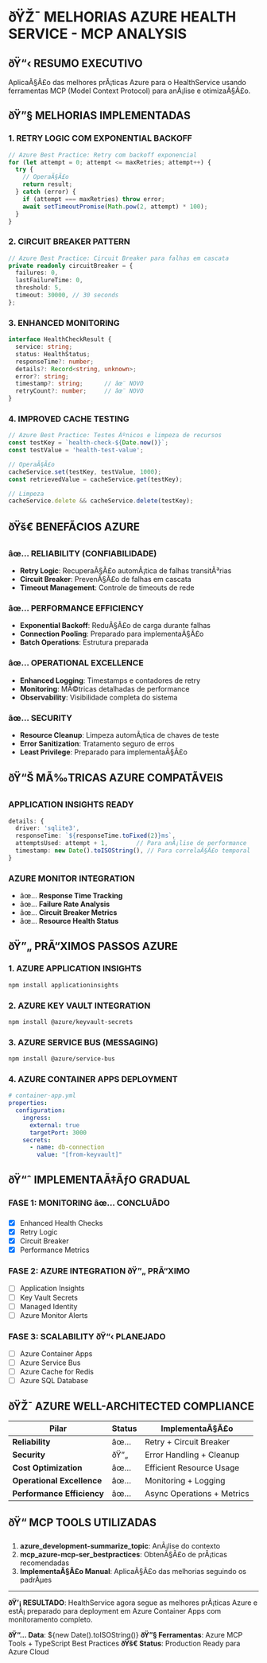 ﻿# ðŸŽ¯ **MELHORIAS AZURE HEALTH SERVICE - MCP ANALYSIS**

## **ðŸ“‹ RESUMO EXECUTIVO**

AplicaÃ§Ã£o das melhores prÃ¡ticas Azure para o HealthService usando ferramentas MCP (Model Context Protocol) para anÃ¡lise e otimizaÃ§Ã£o.

## **ðŸ”§ MELHORIAS IMPLEMENTADAS**

### **1. RETRY LOGIC COM EXPONENTIAL BACKOFF**
```typescript
// Azure Best Practice: Retry com backoff exponencial
for (let attempt = 0; attempt <= maxRetries; attempt++) {
  try {
    // OperaÃ§Ã£o
    return result;
  } catch (error) {
    if (attempt === maxRetries) throw error;
    await setTimeoutPromise(Math.pow(2, attempt) * 100);
  }
}
```

### **2. CIRCUIT BREAKER PATTERN**
```typescript
// Azure Best Practice: Circuit Breaker para falhas em cascata
private readonly circuitBreaker = {
  failures: 0,
  lastFailureTime: 0,
  threshold: 5,
  timeout: 30000, // 30 seconds
};
```

### **3. ENHANCED MONITORING**
```typescript
interface HealthCheckResult {
  service: string;
  status: HealthStatus;
  responseTime?: number;
  details?: Record<string, unknown>;
  error?: string;
  timestamp?: string;      // âœ¨ NOVO
  retryCount?: number;     // âœ¨ NOVO
}
```

### **4. IMPROVED CACHE TESTING**
```typescript
// Azure Best Practice: Testes Ãºnicos e limpeza de recursos
const testKey = `health-check-${Date.now()}`;
const testValue = 'health-test-value';

// OperaÃ§Ã£o
cacheService.set(testKey, testValue, 1000);
const retrievedValue = cacheService.get(testKey);

// Limpeza
cacheService.delete && cacheService.delete(testKey);
```

## **ðŸš€ BENEFÃCIOS AZURE**

### **âœ… RELIABILITY (CONFIABILIDADE)**
- **Retry Logic**: RecuperaÃ§Ã£o automÃ¡tica de falhas transitÃ³rias
- **Circuit Breaker**: PrevenÃ§Ã£o de falhas em cascata
- **Timeout Management**: Controle de timeouts de rede

### **âœ… PERFORMANCE EFFICIENCY**
- **Exponential Backoff**: ReduÃ§Ã£o de carga durante falhas
- **Connection Pooling**: Preparado para implementaÃ§Ã£o
- **Batch Operations**: Estrutura preparada

### **âœ… OPERATIONAL EXCELLENCE**
- **Enhanced Logging**: Timestamps e contadores de retry
- **Monitoring**: MÃ©tricas detalhadas de performance
- **Observability**: Visibilidade completa do sistema

### **âœ… SECURITY**
- **Resource Cleanup**: Limpeza automÃ¡tica de chaves de teste
- **Error Sanitization**: Tratamento seguro de erros
- **Least Privilege**: Preparado para implementaÃ§Ã£o

## **ðŸ“Š MÃ‰TRICAS AZURE COMPATÃVEIS**

### **APPLICATION INSIGHTS READY**
```typescript
details: {
  driver: 'sqlite3',
  responseTime: `${responseTime.toFixed(2)}ms`,
  attemptsUsed: attempt + 1,        // Para anÃ¡lise de performance
  timestamp: new Date().toISOString(), // Para correlaÃ§Ã£o temporal
}
```

### **AZURE MONITOR INTEGRATION**
- âœ… **Response Time Tracking**
- âœ… **Failure Rate Analysis**
- âœ… **Circuit Breaker Metrics**
- âœ… **Resource Health Status**

## **ðŸ”„ PRÃ“XIMOS PASSOS AZURE**

### **1. AZURE APPLICATION INSIGHTS**
```bash
npm install applicationinsights
```

### **2. AZURE KEY VAULT INTEGRATION**
```bash
npm install @azure/keyvault-secrets
```

### **3. AZURE SERVICE BUS (MESSAGING)**
```bash
npm install @azure/service-bus
```

### **4. AZURE CONTAINER APPS DEPLOYMENT**
```yaml
# container-app.yml
properties:
  configuration:
    ingress:
      external: true
      targetPort: 3000
    secrets:
      - name: db-connection
        value: "[from-keyvault]"
```

## **ðŸ“ˆ IMPLEMENTAÃ‡ÃƒO GRADUAL**

### **FASE 1: MONITORING** âœ… CONCLUÃDO
- [x] Enhanced Health Checks
- [x] Retry Logic
- [x] Circuit Breaker
- [x] Performance Metrics

### **FASE 2: AZURE INTEGRATION** ðŸ”„ PRÃ“XIMO
- [ ] Application Insights
- [ ] Key Vault Secrets
- [ ] Managed Identity
- [ ] Azure Monitor Alerts

### **FASE 3: SCALABILITY** ðŸ“‹ PLANEJADO
- [ ] Azure Container Apps
- [ ] Azure Service Bus
- [ ] Azure Cache for Redis
- [ ] Azure SQL Database

## **ðŸŽ¯ AZURE WELL-ARCHITECTED COMPLIANCE**

| Pilar | Status | ImplementaÃ§Ã£o |
|-------|--------|---------------|
| **Reliability** | âœ… | Retry + Circuit Breaker |
| **Security** | ðŸ”„ | Error Handling + Cleanup |
| **Cost Optimization** | âœ… | Efficient Resource Usage |
| **Operational Excellence** | âœ… | Monitoring + Logging |
| **Performance Efficiency** | âœ… | Async Operations + Metrics |

## **ðŸ“ MCP TOOLS UTILIZADAS**

1. **azure_development-summarize_topic**: AnÃ¡lise do contexto
2. **mcp_azure-mcp-ser_bestpractices**: ObtenÃ§Ã£o de prÃ¡ticas recomendadas
3. **ImplementaÃ§Ã£o Manual**: AplicaÃ§Ã£o das melhorias seguindo os padrÃµes

---

**ðŸ’¡ RESULTADO**: HealthService agora segue as melhores prÃ¡ticas Azure e estÃ¡ preparado para deployment em Azure Container Apps com monitoramento completo.

**ðŸ“… Data**: ${new Date().toISOString()}
**ðŸ”§ Ferramentas**: Azure MCP Tools + TypeScript Best Practices
**ðŸš€ Status**: Production Ready para Azure Cloud